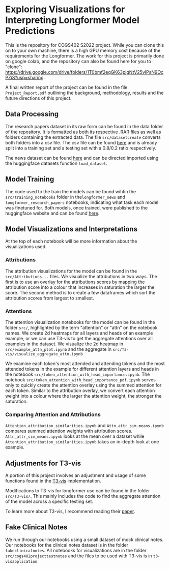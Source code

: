 # Exploring Visualizations for Interpreting Longformer Model Predictions

This is the repository for COGS402 S2022 project. While you can clone this on to your own machine, there is a high GPU memory cost because of the requirements for the Longformer. The work for this project is primarily done on google colab, and the repository can also be found here for you to "clone": https://drive.google.com/drive/folders/1T0bmf2eqGK63pjqNtV25vIPsN9OcPZiS?usp=sharing. 

A final written report of the project can be found in the file `Project_Report.pdf` outlining the background, methodology, results and the future directions of this project.  

## Data Processing

The research papers dataset in its raw form can be found in the data folder of the repository. It is formatted as both its respective .RAR files as well as folders containing the extracted data. The file `src/datasetcreate` converts both folders into a csv file. The csv file can be found [here](https://huggingface.co/datasets/danielhou13/cogs402dataset) and is already split into a training set and a testing set with a 0.8/0.2 ratio respectively.

The news dataset can be found [here](https://huggingface.co/datasets/hyperpartisan_news_detection) and can be directed imported using the huggingface datasets function `load_dataset`.

## Model Training

The code used to the train the models can be found wihtin the `src/training_notebooks` folder in the`longformer_news` and `longformer_research_papers` notebooks, indicating what task each model was finetuned for. Both models, once trained, were published to the huggingface website and can be found [here](https://huggingface.co/danielhou13).

## Model Visualizations and Interpretations

At the top of each notebook will be more information about the visualizations used.

### Attributions
The attribution visualizations for the model can be found in the `src/Attributions...` files. We visualize the attributions in two ways. The first is to use an overlay for the attributions scores by mapping the attribution score into a colour that increases in saturation the larger the score. The second method is to create a few dataframes which sort the attribution scores from largest to smallest.

### Attentions
The attention visualization notebooks for the model can be found in the folder `src/`, highlighted by the term "attention" or "attn" on the notebook names. We create 2d heatmaps for all layers and heads of an example example, or we can use T3-vis to get the aggregate attentions over all examples in the dataset. We visualize the 2d heatmap in `src/example_attn_plot.ipynb` and the aggregate in `src/T3-vis/visualize_aggregate_attn.ipynb`

We examine each token's most attended and attending tokens and the most attended tokens in the example for different attention layers and heads in the notebook `src/token_attention_with_head_importance.ipynb`. The notebook `src/token_attention_with_head_importance_pdf.ipynb` serves only to quickly create the attention overlay using the summed attention for each token. Similar to the attribution overlay, we convert each attention weight into a colour where the larger the attention weight, the stronger the saturation.

### Comparing Attention and Attributions

`Attention_attribution_similarities.ipynb` and `Attn_attr_sim_means.ipynb` compares summed attention weights with attribution scores. `Attn_attr_sim_means.ipynb` looks at the mean over a dataset while `Attention_attribution_similarities.ipynb` takes an in-depth look at one example.

## Adjustments for T3-vis

A portion of this project involves an adjustment and usage of some functions found in the [T3-vis](https://github.com/raymondzmc/T3-Vis) implementation. 

Modifications to T3-vis for longformer use can be found in the folder `src/T3-vis/`. This mainly includes the code to find the aggregate attention of the model across a specific testing set. 

To learn more about T3-vis, I recommend reading their [paper](https://arxiv.org/abs/2108.13587).

## Fake Clinical Notes

We run through our notebooks using a small dataset of mock clinical notes. Our notebooks for the clinical notes dataset is in the folder `fakeclinicalnotes`. All notebooks for visualizations are in the folder `src/cogs402projecttestnotes` and the files to be used with T3-vis is in `t3-visapplication`.

